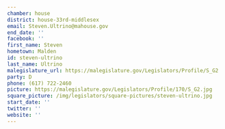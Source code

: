 ```yaml
---
chamber: house
district: house-33rd-middlesex
email: Steven.Ultrino@mahouse.gov
end_date: ''
facebook: ''
first_name: Steven
hometown: Malden
id: steven-ultrino
last_name: Ultrino
malegislature_url: https://malegislature.gov/Legislators/Profile/S_G2
party: D
phone: (617) 722-2460
picture: https://malegislature.gov/Legislators/Profile/170/S_G2.jpg
square_picture: /img/legislators/square-pictures/steven-ultrino.jpg
start_date: ''
twitter: ''
website: ''
---
```

